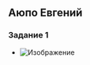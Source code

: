 ## Аюпо Евгений 
### Задание 1
 -   ![Изображение](https://github.com/Ruin392/sdvps-materials/assets/53511812/f2b803e9-60cb-43f8-a2d6-32b8db0aed11)



